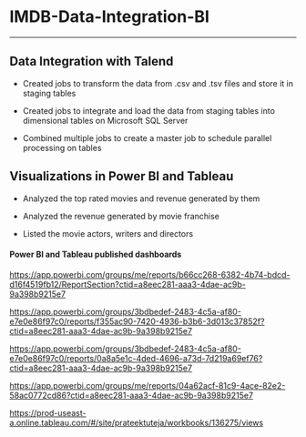 # IMDB-Data-Integration-BI
-------------------------------------------------------------
## Data Integration with Talend

* Created jobs to transform the data from .csv and .tsv files and store it in staging tables

* Created jobs to integrate and load the data from staging tables into dimensional tables on Microsoft SQL Server

* Combined multiple jobs to create a master job to schedule parallel processing on tables 

## Visualizations in Power BI and Tableau

* Analyzed the top rated movies and revenue generated by them

* Analyzed the revenue generated by movie franchise 

* Listed the movie actors, writers and directors

#### Power BI and Tableau published dashboards

https://app.powerbi.com/groups/me/reports/b66cc268-6382-4b74-bdcd-d16f4519fb12/ReportSection?ctid=a8eec281-aaa3-4dae-ac9b-9a398b9215e7

https://app.powerbi.com/groups/3bdbedef-2483-4c5a-af80-e7e0e86f97c0/reports/f355ac90-7420-4936-b3b6-3d013c37852f?ctid=a8eec281-aaa3-4dae-ac9b-9a398b9215e7

https://app.powerbi.com/groups/3bdbedef-2483-4c5a-af80-e7e0e86f97c0/reports/0a8a5e1c-4ded-4696-a73d-7d219a69ef76?ctid=a8eec281-aaa3-4dae-ac9b-9a398b9215e7

https://app.powerbi.com/groups/me/reports/04a62acf-81c9-4ace-82e2-58ac0772cd86?ctid=a8eec281-aaa3-4dae-ac9b-9a398b9215e7

https://prod-useast-a.online.tableau.com/#/site/prateektuteja/workbooks/136275/views

